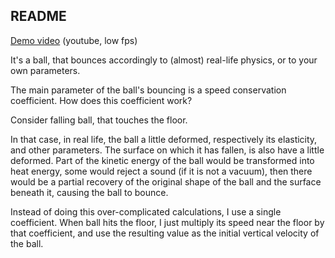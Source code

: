## README

[Demo video](https://youtu.be/QkeTCYBJYy8) (youtube, low fps)

It's a ball, that bounces accordingly to (almost) real-life physics, or to your own parameters.

The main parameter of the ball's bouncing is a speed conservation coefficient. How does this coefficient work?

Consider falling ball, that touches the floor.

In that case, in real life, the ball a little deformed, respectively its elasticity, and other parameters.
The surface on which it has fallen, is also have a little deformed.
Part of the kinetic energy of the ball would be transformed into heat energy,
some would reject a sound (if it is not a vacuum), then there would be a partial recovery
of the original shape of the ball and the surface beneath it, causing the ball to bounce.

Instead of doing this over-complicated calculations, I use a single coefficient.
When ball hits the floor, I just multiply its speed near the floor by that coefficient,
and use the resulting value as the initial vertical velocity of the ball.
